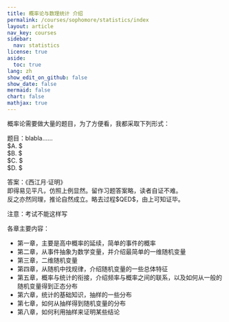 ```yaml
---
title: 概率论与数理统计 介绍
permalink: /courses/sophomore/statistics/index
layout: article
nav_key: courses
sidebar:
  nav: statistics
license: true
aside:
  toc: true
lang: zh
show_edit_on_github: false
show_date: false
mermaid: false
chart: false
mathjax: true
---
```


<!--more-->

概率论需要做大量的题目，为了方便看，我都采取下列形式：

<p class="success">
题目：blabla……<br>
$A. $<br>
$B. $<br>
$C. $<br>
$D. $<br>
</p>

<p class="info">
答案：《西江月·证明》<br>
即得易见平凡，仿照上例显然。留作习题答案略，读者自证不难。<br>
反之亦然同理，推论自然成立。略去过程$QED$，由上可知证毕。<br>
</p>

<p class="error">
注意：考试不能这样写
</p>

各章主要内容：

* 第一章，主要是高中概率的延续，简单的事件的概率
* 第二章，从事件抽象为数学变量，并介绍最简单的一维随机变量
* 第三章，二维随机变量
* 第四章，从随机中找规律，介绍随机变量的一些总体特征
* 第五章，概率与统计的衔接，介绍频率与概率之间的联系，以及如何从一般的随机变量得到正态分布
* 第六章，统计的基础知识，抽样的一些分布
* 第七章，如何从抽样得到随机变量的分布
* 第八章，如何利用抽样来证明某些结论